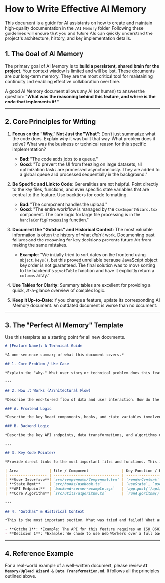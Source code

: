 # How to Write Effective AI Memory

This document is a guide for AI assistants on how to create and maintain high-quality documentation in the `/AI Memory` folder. Following these guidelines will ensure that you and future AIs can quickly understand the project's architecture, history, and key implementation details.

## 1. The Goal of AI Memory

The primary goal of AI Memory is to **build a persistent, shared brain for the project**. Your context window is limited and will be lost. These documents are our long-term memory. They are the most critical tool for maintaining continuity and enabling effective collaboration over time.

A good AI Memory document allows any AI (or human) to answer the question: **"What was the reasoning behind this feature, and where is the code that implements it?"**

---

## 2. Core Principles for Writing

1.  **Focus on the "Why," Not Just the "What"**: Don't just summarize what the code does. Explain *why* it was built that way. What problem does it solve? What was the business or technical reason for this specific implementation?
    *   **Bad**: "The code adds jobs to a queue."
    *   **Good**: "To prevent the UI from freezing on large datasets, all optimization tasks are processed asynchronously. They are added to a global queue and processed sequentially in the background."

2.  **Be Specific and Link to Code**: Generalities are not helpful. Point directly to the key files, functions, and even specific state variables that are central to the feature. Use backticks for code formatting.
    *   **Bad**: "The component handles the upload."
    *   **Good**: "The entire workflow is managed by the `CsvImportWizard.tsx` component. The core logic for large file processing is in the `handleConfigProcessing` function."

3.  **Document the "Gotchas" and Historical Context**: The most valuable information is often the history of what *didn't* work. Documenting past failures and the reasoning for key decisions prevents future AIs from making the same mistakes.
    *   **Example**: "We initially tried to sort dates on the frontend using `Object.keys()`, but this proved unreliable because JavaScript object key order is not guaranteed. The final solution was to move sorting to the backend's `pivotTable` function and have it explicitly return a `columns` array."

4.  **Use Tables for Clarity**: Summary tables are excellent for providing a quick, at-a-glance overview of complex logic.

5.  **Keep it Up-to-Date**: If you change a feature, update its corresponding AI Memory document. An outdated document is worse than no document.

---

## 3. The "Perfect AI Memory" Template

Use this template as a starting point for all new documents.

```markdown
# [Feature Name]: A Technical Guide

*A one-sentence summary of what this document covers.*

## 1. Core Problem / Use Case

*Explain the "why." What user story or technical problem does this feature solve? What were the key requirements?*

---

## 2. How it Works (Architectural Flow)

*Describe the end-to-end flow of data and user interaction. How do the different components (frontend, backend, database, workers) interact? Use a numbered or bulleted list for clarity.*

### A. Frontend Logic

*Describe the key React components, hooks, and state variables involved.*

### B. Backend Logic

*Describe the key API endpoints, data transformations, and algorithms used.*

---

## 3. Key Code Pointers

*Provide direct links to the most important files and functions. This is the "where."*

| Area              | File / Component               | Key Function / Hook           | Purpose                                      |
| ----------------- | ------------------------------ | ----------------------------- | -------------------------------------------- |
| **User Interface**| `src/components/Component.tsx` | `renderContent`               | Renders the main UI.                         |
| **State Mgmt**    | `src/hooks/useHook.ts`         | `useState`, `useCallback`     | Manages the feature's state.                 |
| **API Endpoint**  | `backend-server-example.cjs`   | `app.post('/api/endpoint')`   | Handles the request from the frontend.       |
| **Core Algorithm**| `src/utils/algorithm.ts`       | `runAlgorithm()`              | Contains the core business/computation logic.|

---

## 4. "Gotchas" & Historical Context

*This is the most important section. What was tried and failed? What are the non-obvious dependencies or potential pitfalls? Why was a key decision made a certain way?*

- **Gotcha 1**: *Example: The API for this feature requires an ISO 8601 formatted date string; sending a Unix timestamp will cause a silent failure.*
- **Decision 1**: *Example: We chose to use Web Workers over a full backend for this feature to solve UI freezing quickly without incurring server costs.*

```

---

## 4. Reference Example

For a real-world example of a well-written document, please review **`AI Memory/Upload Wizard & Data Transformation.md`**. It follows all the principles outlined above. 